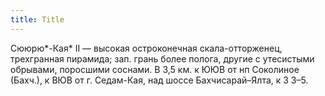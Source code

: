 ```yaml
---
title: Title
---
```


Сююрю*-Кая* II — высокая остроконечная скала-отторженец, трехгранная пирамида;
зап. грань более полога, другие с утесистыми обрывами, поросшими соснами. В 3,5
км. к ЮЮВ от нп Соколиное (Бахч.), к ВЮВ от г. Седам-Кая, над шоссе
Бахчисарай–Ялта, к З З–5.
